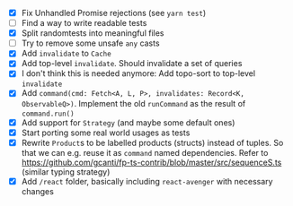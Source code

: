 - [x] Fix Unhandled Promise rejections (see `yarn test`)
- [ ] Find a way to write readable tests
- [x] Split randomtests into meaningful files
- [ ] Try to remove some unsafe `any` casts
- [x] Add `invalidate` to `Cache`
- [x] Add top-level `invalidate`. Should invalidate a set of queries
- [x] I don't think this is needed anymore: Add topo-sort to top-level `invalidate`
- [x] Add `command(cmd: Fetch<A, L, P>, invalidates: Record<K, ObservableQ>)`. Implement the old `runCommand` as the result of `command.run()`
- [x] Add support for `Strategy` (and maybe some default ones)
- [x] Start porting some real world usages as tests
- [x] Rewrite `Product`s to be labelled products (structs) instead of tuples. So that we can e.g. reuse it as `command` named dependencies. Refer to https://github.com/gcanti/fp-ts-contrib/blob/master/src/sequenceS.ts (similar typing strategy)
- [x] Add `/react` folder, basically including `react-avenger` with necessary changes
